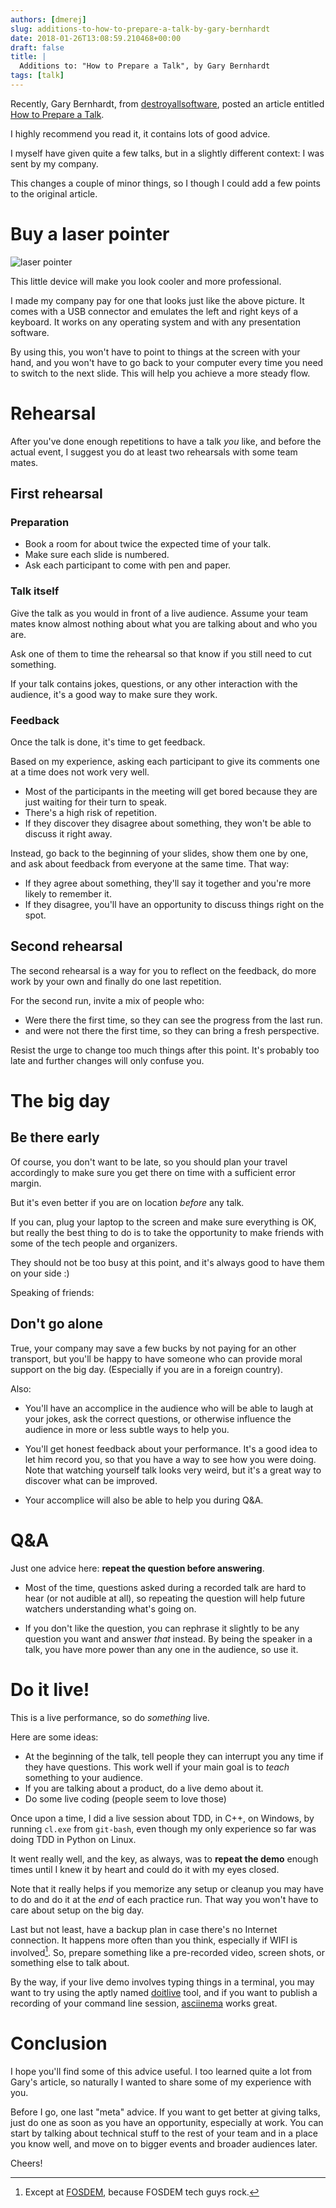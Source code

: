 ```yaml
---
authors: [dmerej]
slug: additions-to-how-to-prepare-a-talk-by-gary-bernhardt
date: 2018-01-26T13:08:59.210468+00:00
draft: false
title: |
  Additions to: "How to Prepare a Talk", by Gary Bernhardt
tags: [talk]
---
```


Recently, Gary Bernhardt, from [destroyallsoftware](https://www.destroyallsoftware.com/), posted an article entitled [How to Prepare a Talk](https://www.deconstructconf.com/blog/how-to-prepare-a-talk).

I highly recommend you read it, it contains lots of good advice.

I myself have given quite a few talks, but in a slightly different context: I was sent by my company.

This changes a couple of minor things, so I though I could add a few points to the original article.

<!--more-->

# Buy a laser pointer

![laser pointer](/pics/laser-pointer.png)

This little device will make you look cooler and more professional.

I made my company pay for one that looks just like the above picture. It comes with a USB connector and emulates the left and right keys of a keyboard. It works on any operating system and with any presentation software.

By using this, you won't have to point to things at the screen with your hand, and you won't have to go back to your computer every time you need to switch to the next slide. This will help you achieve a more steady flow.


# Rehearsal

After you've done enough repetitions to have a talk _you_ like, and before the actual event, I suggest you do at least two rehearsals with some team mates.

## First rehearsal

### Preparation

* Book a room for about twice the expected time of your talk.
* Make sure each slide is numbered.
* Ask each participant to come with pen and paper.

### Talk itself

Give the talk as you would in front of a live audience. Assume your team mates know almost nothing about what you are talking about and who you are.

Ask one of them to time the rehearsal so that know if you still need to cut something.

If your talk contains jokes, questions, or any other interaction with the audience, it's a good way to make sure they work.


### Feedback

Once the talk is done, it's time to get feedback.

Based on my experience, asking each participant to give its comments one at a time does not work very well.

* Most of the participants in the meeting will get bored because they are just waiting for their turn to speak.
* There's a high risk of repetition.
* If they discover they disagree about something, they won't be able to discuss it right away.

Instead, go back to the beginning of your slides, show them one by one, and ask about feedback from everyone at the same time. That way:

* If they agree about something, they'll say it together and you're more likely to remember it.
* If they disagree, you'll have an opportunity to discuss things right on the spot.

## Second rehearsal


The second rehearsal is a way for you to reflect on the feedback, do more work by your own and finally do one last repetition.

For the second run, invite a mix of people who:

* Were there the first time, so they can see the progress from the last run.
* and were not there the first time, so they can bring a fresh perspective.

Resist the urge to change too much things after this point. It's probably too late and further changes will only confuse you.


# The big day


## Be there early

Of course, you don't want to be late, so you should plan your travel accordingly to make sure you get there on time with a sufficient error margin.

But it's even better if you are on location *before* any talk.

If you can, plug your laptop to the screen and make sure everything is OK, but really the best thing to do is to take the opportunity to make friends with some of the tech people and organizers.

They should not be too busy at this point, and it's always good to have them on your side :)


Speaking of friends:

## Don't go alone

True, your company may save a few bucks by not paying for an other transport, but you'll be happy to have someone who can provide moral support on the big day. (Especially if you are in a foreign country).

Also:

* You'll have an accomplice in the audience who will be able to laugh at your jokes, ask the correct questions, or otherwise influence the audience in more or less subtle ways to help you.

* You'll get honest feedback about your performance. It's a good idea to let him record you, so that you have a way to see how you were doing. Note that watching yourself talk looks very weird, but it's a great way to discover what can be improved.

* Your accomplice will also be able to help you during Q&A.

# Q&A

Just one advice here: **repeat the question before answering**.

* Most of the time, questions asked during a recorded talk are hard to hear (or not audible at all), so repeating the question will help future watchers understanding what's going on.

* If you don't like the question, you can rephrase it slightly to be any question you want and answer _that_ instead. By being the speaker in a talk, you have more power than any one in the audience, so use it.

# Do it live!

This is a live performance, so do _something_ live.

Here are some ideas:

* At the beginning of the talk, tell people they can interrupt you any time if they have questions. This work well if your main goal is to *teach* something to your audience.
* If you are talking about a product, do a live demo about it.
* Do some live coding (people seem to love those)

Once upon a time, I did a live session about TDD, in C++, on Windows, by running `cl.exe` from `git-bash`, even though my only experience so far was doing TDD in Python on Linux.

It went really well, and the key, as always, was to **repeat the demo** enough times until I knew it by heart and could do it with my eyes closed.

Note that it really helps if you memorize any setup or cleanup you may have to do and do it at the _end_ of each practice run. That way you won't have to care about setup on the big day.

Last but not least, have a backup plan in case there's no Internet connection. It happens more often than you think, especially if WIFI is involved[^1]. So, prepare something like a pre-recorded video, screen shots, or something else to talk about.

By the way, if your live demo involves typing things in a terminal, you may want to try using the aptly named [doitlive](https://doitlive.readthedocs.io/en/latest/) tool, and if you want to publish a recording of your command line session, [asciinema](https://asciinema.org/) works great.

# Conclusion

I hope you'll find some of this advice useful. I too learned quite a lot from Gary's article, so naturally I wanted to share some of my experience with you.

Before I go, one last "meta" advice. If you want to get better at giving talks, just do one as soon as you have an opportunity, especially at work. You can start by talking about technical stuff to the rest of your team and in a place you know well, and move on to bigger events and broader audiences later.

Cheers!

[^1]: Except at [FOSDEM](https://fosdem.org), because FOSDEM  tech guys rock.
